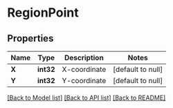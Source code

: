 # RegionPoint

## Properties
Name | Type | Description | Notes
------------ | ------------- | ------------- | -------------
**X** | **int32** | X-coordinate              | [default to null]
**Y** | **int32** | Y-coordinate              | [default to null]

[[Back to Model list]](../README.md#documentation-for-models) [[Back to API list]](../README.md#documentation-for-api-endpoints) [[Back to README]](../README.md)


